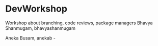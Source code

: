 # DevWorkshop
Workshop about branching, code reviews, package managers 
Bhavya Shanmugam, bhavyashanmugam

Aneka Busam, anekab -

